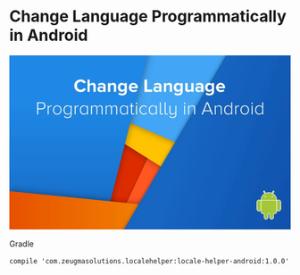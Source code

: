 Change Language Programmatically in Android
==============================

![Header image](assets/change-language-programmatically.jpg)


Gradle
```
compile 'com.zeugmasolutions.localehelper:locale-helper-android:1.0.0'
```